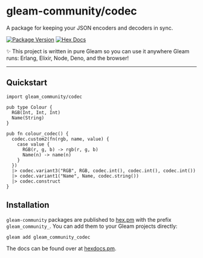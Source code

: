 # gleam-community/codec

A package for keeping your JSON encoders and decoders in sync.

[![Package Version](https://img.shields.io/hexpm/v/gleam_community_codec)](https://hex.pm/packages/gleam_community_codec)
[![Hex Docs](https://img.shields.io/badge/hex-docs-ffaff3)](https://hexdocs.pm/gleam_community_codec/)

✨ This project is written in pure Gleam so you can use it anywhere Gleam runs:
Erlang, Elixir, Node, Deno, and the browser!

---

## Quickstart

```gleam
import gleam_community/codec

pub type Colour {
  RGB(Int, Int, Int)
  Name(String)
}

pub fn colour_codec() {
  codec.custom2(fn(rgb, name, value) {
    case value {
      RGB(r, g, b) -> rgb(r, g, b)
      Name(n) -> name(n)
    }
  })
  |> codec.variant3("RGB", RGB, codec.int(), codec.int(), codec.int())
  |> codec.variant1("Name", Name, codec.string())
  |> codec.construct
}
```

## Installation

`gleam-community` packages are published to [hex.pm](https://hex.pm/packages/gleam_community_codec)
with the prefix `gleam_community_`. You can add them to your Gleam projects directly:

```sh
gleam add gleam_community_codec
```

The docs can be found over at [hexdocs.pm](https://hexdocs.pm/gleam_community_codec).
